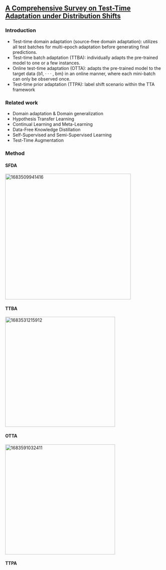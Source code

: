 ## [A Comprehensive Survey on Test-Time Adaptation under Distribution Shifts](https://arxiv.org/pdf/2303.15361.pdf)

### Introduction
- Test-time domain adaptation (source-free domain adaptation): utilizes all test batches for multi-epoch adaptation before generating final predictions.
- Test-time batch adaptation (TTBA): individually adapts the pre-trained model to one or a few instances.
- Online test-time adaptation (OTTA): adapts the pre-trained model to the target data {b1, · · · , bm} in an
online manner, where each mini-batch can only be observed
once.
- Test-time prior adaptation (TTPA): label shift scenario within the TTA framework

### Related work
- Domain adaptation & Domain generalization
- Hypothesis Transfer Learning
- Continual Learning and Meta-Learning
- Data-Free Knowledge Distillation
- Self-Supervised and Semi-Supervised Learning
- Test-Time Augmentation

### Method
#### SFDA
<img width=400 alt="1683509941416" src="https://user-images.githubusercontent.com/46414159/236715575-268b5eaa-5174-446f-bb8e-3f78d1116a08.png">

#### TTBA
<img width=350 alt="1683531215912" src="https://user-images.githubusercontent.com/46414159/236763425-c5e74aad-9994-4445-a7fa-8f2c99e51da5.png">

#### OTTA
<img width=350 alt="1683591032411" src="https://user-images.githubusercontent.com/46414159/236962657-4a656dd9-45d0-449f-a508-9c65620f7f07.png">

#### TTPA

